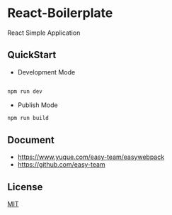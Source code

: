 # React-Boilerplate

React Simple Application

## QuickStart

- Development Mode

```bash

npm run dev

```

- Publish Mode

```bash
npm run build
```

## Document

- https://www.yuque.com/easy-team/easywebpack
- https://github.com/easy-team

## License

[MIT](LICENSE)
